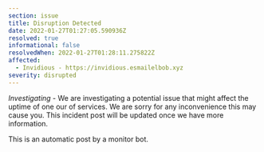 ```yaml
---
section: issue
title: Disruption Detected
date: 2022-01-27T01:27:05.590936Z
resolved: true
informational: false
resolvedWhen: 2022-01-27T01:28:11.275822Z
affected:
  - Invidious - https://invidious.esmailelbob.xyz
severity: disrupted
---
```

*Investigating* - We are investigating a potential issue that might affect the uptime of one our of services. We are sorry for any inconvenience this may cause you. This incident post will be updated once we have more information.

This is an automatic post by a monitor bot.
        